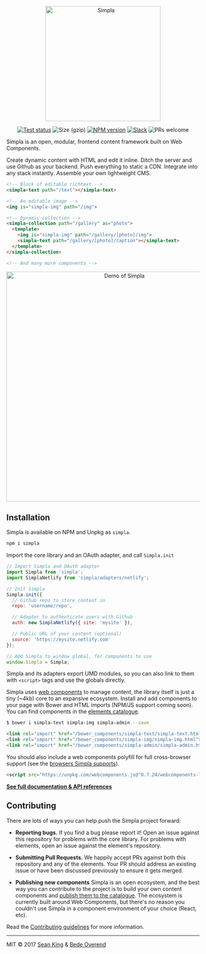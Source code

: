 <p align="center">
  <a href="https://www.simpla.io">
    <img src="https://cdn.simpla.io/img/logo/logo-wordmark.png" alt="Simpla" width="300">
  </a> 
</p>

<p align="center">
  <a href="https://travis-ci.org/simplaio/simpla"><img src="https://travis-ci.org/simplaio/simpla.svg?branch=master" alt="Test status"></a>
  <img src="http://img.badgesize.io/https://unpkg.com/simpla?compression=gzip&label=size%20(gzip)" alt="Size (gzip)">
  <a href="https://www.npmjs.com/package/simpla"><img src="https://img.shields.io/npm/v/simpla.svg" alt="NPM version"></a>
  <a href="https://slack.simpla.io"><img src="http://slack.simpla.io/badge.svg" alt="Slack"></a>
  <img src="https://img.shields.io/badge/PRs-welcome-brightgreen.svg" alt="PRs welcome"> 
</p>

Simpla is an open, modular, frontend content framework built on Web Components. 

Create dynamic content with HTML and edit it inline. Ditch the server and use Github as your backend. Push everything to static a CDN. Integrate into any stack instantly. Assemble your own lightweight CMS.

```html
<!-- Block of editable richtext -->
<simpla-text path="/text"></simpla-text>

<!-- An editable image -->
<img is="simpla-img" path="/img">

<!-- Dynamic collection -->
<simpla-collection path="/gallery" as="photo">
  <template>
    <img is="simpla-img" path="/gallery/[photo]/img">
    <simpla-text path="/gallery/[photo]/caption"></simpla-text>
  </template>
</simpla-collection>

<!-- And many more components -->
```

<p align="center">
  <img src="https://cdn.simpla.io/img/laptop-demo.gif" width="600" alt="Demo of Simpla">
</p>

## Installation

Simpla is available on NPM and Unpkg as `simpla`.

```sh
npm i simpla
```

Import the core library and an OAuth adapter, and call `Simpla.init`

```js
// Import Simpla and OAuth adapter
import Simpla from 'simpla';
import SimplaNetlify from 'simpla/adapters/netlify';

// Init Simpla
Simpla.init({
  // Github repo to store content in
  repo: 'username/repo',

  // Adapter to authenticate users with Github
  auth: new SimplaNetlify({ site: 'mysite' }),

  // Public URL of your content (optional)
  source: 'https://mysite.netlify.com'
});

// Add Simpla to window global, for components to use
window.Simpla = Simpla;
```

Simpla and its adapters export UMD modules, so you can also link to them with `<script>` tags and use the globals directly.

Simpla uses [web components](https://www.webcomponents.org) to manage content, the library itself is just a tiny (~4kb) core to an expansive ecosystem. Install and add components to your page with Bower and HTML imports (NPM/JS support coming soon). You can find components in the [elements catalogue](https://www.simpla.io/elements). 

```sh
$ bower i simpla-text simpla-img simpla-admin --save
```

```html
<link rel="import" href="/bower_components/simpla-text/simpla-text.html">
<link rel="import" href="/bower_components/simpla-img/simpla-img.html">
<link rel="import" href="/bower_components/simpla-admin/simpla-admin.html" async>
```

You should also include a web components polyfill for full cross-browser support (see the [browsers Simpla supports](https://www.simpla.io/docs/guides/browser-support)).

```html
<script src="https://unpkg.com/webcomponents.js@^0.7.24/webcomponents-lite.min.js" async></script>
```

**[See full documentation & API references](https://www.simpla.io/docs)**

## Contributing

There are lots of ways you can help push the Simpla project forward:

- **Reporting bugs.** If you find a bug please report it! Open an issue against this repository for problems with the core library. For problems with elements, open an issue against the element's repository.

- **Submitting Pull Requests.** We happily accept PRs against both this repository and any of the elements. Your PR should address an existing issue or have been discussed previously to ensure it gets merged.

- **Publishing new components** Simpla is an open ecosystem, and the best way you can contribute to the project is to build your own content components and [publish them to the catalogue](https://github.com/simplaio/simpla-elements/#publishing-your-element). The ecosystem is currently built around Web Components, but there's no reason you couldn't use Simpla in a component environment of your choice (React, etc).

Read the [Contributing guidelines](/CONTRIBUTING.md) for more information.

***

MIT © 2017 [Sean King](https://twitter.com/seaneking) & [Bede Overend](https://twitter.com/bedeoverend)

